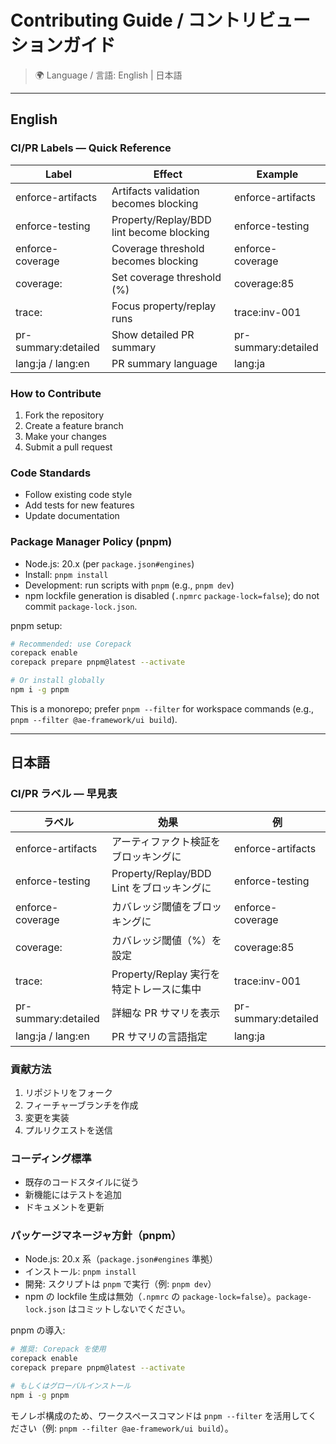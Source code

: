 # Contributing Guide / コントリビューションガイド

> 🌍 Language / 言語: English | 日本語

---

## English

### CI/PR Labels — Quick Reference
| Label | Effect | Example |
|---|---|---|
| enforce-artifacts | Artifacts validation becomes blocking | enforce-artifacts |
| enforce-testing | Property/Replay/BDD lint become blocking | enforce-testing |
| enforce-coverage | Coverage threshold becomes blocking | enforce-coverage |
| coverage:<pct> | Set coverage threshold (%) | coverage:85 |
| trace:<id> | Focus property/replay runs | trace:inv-001 |
| pr-summary:detailed | Show detailed PR summary | pr-summary:detailed |
| lang:ja / lang:en | PR summary language | lang:ja |

### How to Contribute
1. Fork the repository
2. Create a feature branch
3. Make your changes
4. Submit a pull request

### Code Standards
- Follow existing code style
- Add tests for new features
- Update documentation

### Package Manager Policy (pnpm)
- Node.js: 20.x (per `package.json#engines`)
- Install: `pnpm install`
- Development: run scripts with `pnpm` (e.g., `pnpm dev`)
- npm lockfile generation is disabled (`.npmrc` `package-lock=false`); do not commit `package-lock.json`.

pnpm setup:
```bash
# Recommended: use Corepack
corepack enable
corepack prepare pnpm@latest --activate

# Or install globally
npm i -g pnpm
```

This is a monorepo; prefer `pnpm --filter` for workspace commands (e.g., `pnpm --filter @ae-framework/ui build`).

---

## 日本語

### CI/PR ラベル — 早見表
| ラベル | 効果 | 例 |
|---|---|---|
| enforce-artifacts | アーティファクト検証をブロッキングに | enforce-artifacts |
| enforce-testing | Property/Replay/BDD Lint をブロッキングに | enforce-testing |
| enforce-coverage | カバレッジ閾値をブロッキングに | enforce-coverage |
| coverage:<pct> | カバレッジ閾値（%）を設定 | coverage:85 |
| trace:<id> | Property/Replay 実行を特定トレースに集中 | trace:inv-001 |
| pr-summary:detailed | 詳細な PR サマリを表示 | pr-summary:detailed |
| lang:ja / lang:en | PR サマリの言語指定 | lang:ja |

### 貢献方法
1. リポジトリをフォーク
2. フィーチャーブランチを作成
3. 変更を実装
4. プルリクエストを送信

### コーディング標準
- 既存のコードスタイルに従う
- 新機能にはテストを追加
- ドキュメントを更新

### パッケージマネージャ方針（pnpm）
- Node.js: 20.x 系（`package.json#engines` 準拠）
- インストール: `pnpm install`
- 開発: スクリプトは `pnpm` で実行（例: `pnpm dev`）
- npm の lockfile 生成は無効（`.npmrc` の `package-lock=false`）。`package-lock.json` はコミットしないでください。

pnpm の導入:
```bash
# 推奨: Corepack を使用
corepack enable
corepack prepare pnpm@latest --activate

# もしくはグローバルインストール
npm i -g pnpm
```

モノレポ構成のため、ワークスペースコマンドは `pnpm --filter` を活用してください（例: `pnpm --filter @ae-framework/ui build`）。
